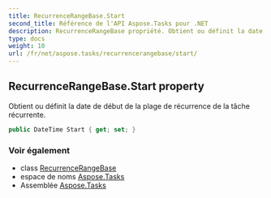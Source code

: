 ```yaml
---
title: RecurrenceRangeBase.Start
second_title: Référence de l'API Aspose.Tasks pour .NET
description: RecurrenceRangeBase propriété. Obtient ou définit la date de début de la plage de récurrence de la tâche récurrente.
type: docs
weight: 10
url: /fr/net/aspose.tasks/recurrencerangebase/start/
---
```

## RecurrenceRangeBase.Start property

Obtient ou définit la date de début de la plage de récurrence de la tâche récurrente.

```csharp
public DateTime Start { get; set; }
```

### Voir également

* class [RecurrenceRangeBase](../)
* espace de noms [Aspose.Tasks](../../recurrencerangebase/)
* Assemblée [Aspose.Tasks](../../../)


